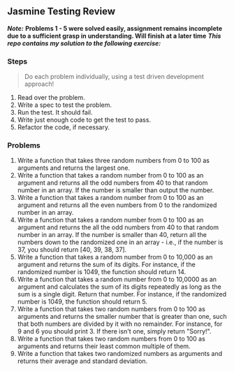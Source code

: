 ## Jasmine Testing Review

***Note:*** **Problems 1 - 5 were solved easily, assignment remains incomplete due to a sufficient grasp in understanding. Will finish at a later time**
***This repo contains my solution to the following exercise:***


### Steps

> Do each problem individually, using a test driven development approach!

1. Read over the problem.
1. Write a spec to test the problem.
1. Run the test. It should fail.
1. Write just enough code to get the test to pass.
1. Refactor the code, if necessary.

### Problems

1. Write a function that takes three random numbers from 0 to 100 as arguments and returns the largest one.
1. Write a function that takes a random number from 0 to 100 as an argument and returns all the odd numbers from 40 to that random number in an array. If the number is smaller than output the number.
1. Write a function that takes a random number from 0 to 100 as an argument and returns all the even numbers from 0 to the randomized number in an array.
1. Write a function that takes a random number from 0 to 100 as an argument and returns the all the odd numbers from 40 to that random number in an array. If the number is smaller than 40, return all the numbers down to the randomized one in an array - i.e., if the number is 37, you should return [40, 39, 38, 37].
1. Write a function that takes a random number from 0 to 10,000 as an argument and returns the sum of its digits. For instance, if the randomized number is 1049, the function should return 14.
1. Write a function that takes a random number from 0 to 10,0000 as an argument and calculates the sum of its digits repeatedly as long as the sum is a single digit. Return that number. For instance, if the randomized number is 1049, the function should return 5.
1. Write a function that takes two random numbers from 0 to 100 as arguments  and returns the smaller number that is greater than one, such that both numbers are divided by it with no remainder. For instance, for 9 and 6 you should print 3. If there isn't one, simply return "Sorry!".
1. Write a function that takes two random numbers from 0 to 100 as arguments and returns their least common multiple of them.
1. Write a function that takes two randomized numbers as arguments and returns their average and standard deviation.
